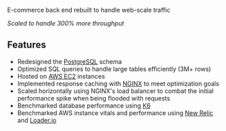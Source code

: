 E-commerce back end rebuilt to handle web-scale traffic

_Scaled to handle 300% more throughput_

## Features
- Redesigned the [PostgreSQL](https://www.postgresql.org/) schema
- Optimized SQL queries to handle large tables efficiently (3M+ rows)
- Hosted on [AWS EC2](https://aws.amazon.com/ec2/) instances
- Implemented response caching with [NGINX](https://www.nginx.com/) to meet optimization goals
- Scaled horizontally using NGINX's load balancer to combat the initial performance spike when being flooded with requests
- Benchmarked database performance using [K6](https://k6.io/)
- Benchmarked AWS instance vitals and performance using [New Relic](https://newrelic.com/) and [Loader.io](https://loader.io/)
